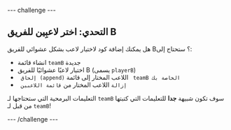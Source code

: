 --- challenge ---

## التحدي: اختر لاعبِين للفريق B

هل يمكنك إضافة كود لاختيار لاعب بشكل عشوائي للفريق B؟ ستحتاج إلى:

+ انشاء قائمة `teamB` جديدة
+ اختيار لاعبًا عشوائيًا للفريق B (يسمى `playerB`)
+ ` إلحاق (append)` اللاعب المختار إلى قائمة ` teamB الخاصة بك`
+ ` إزالة` اللاعب المختار من `قائمة اللاعبين`

التعليمات البرمحية التي ستحتاجها لـ `teamB` سوف تكون شبيهة **جدا** للتعليمات التي كتبتها من قبل لـ `teamB`!

--- /challenge ---